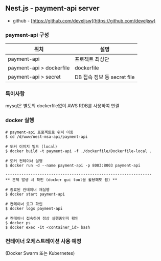 
## Nest.js - payment-api server
- github - [https://github.com/develjsw](https://github.com/develjsw)

### payment-api 구성

| 위치                        | 설명                                 |
|---------------------------|---------------------------------------|
| payment-api                | 프로젝트 최상단                          |
| payment-api > dockerfile   | dockerfile                            |
| payment-api > secret       | DB 접속 정보 등 secret file             |

### 특이사항

mysql은 별도의 dockerfile없이 AWS RDB를 사용하여 연결

### docker 실행
~~~
# payment-api 프로젝트로 위치 이동
$ cd /d/www/nest-msa-api/payment-api

# 도커 이미지 빌드 (local)
$ docker build -t payment-api -f ./dockerfile/Dockerfile-local .

# 도커 컨테이너 실행
$ docker run -d --name payment-api -p 8003:8003 payment-api

----------------------------------------------------------------
** 문제 발생 시 확인 (docker gui tool을 활용해도 됨) **

# 종료된 컨테이너 재실행
$ docker start payment-api

# 컨테이너 로그 확인 
$ docker logs payment-api

# 컨테이너 접속하여 정상 실행중인지 확인
$ docker ps
$ docker exec -it <container_id> bash
~~~

### 컨테이너 오케스트레이션 사용 예정
(Docker Swarm 또는 Kubernetes)